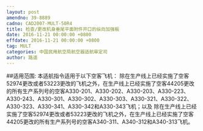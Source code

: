 ```yaml
---
layout: post
amendno: 39-8889
cadno: CAD2007-MULT-50R4
title: 检查/更改机身垂尾平面附件开口的纵向加强板
date: 2016-11-21 00:00:00 +0800
effdate: 2016-11-21 00:00:00 +0800
tag: MULT
categories: 中国民用航空局航空器适航审定司
author: 路遥
---
```


##适用范围:
本适航指令适用于以下空客飞机：
除在生产线上已经实施了空客52974更改或者53223更改的飞机之外，在生产线上已经实施了空客44205更改的所有生产系列号的空客A330-201、A330-202、A330-203、A330-223、A330-243、A330-301、A330-302、A330-303、A330-321、A330-322、A330-323、A330-341、A330-342和A330-343飞机；以及
除在生产线上已经实施了空客52974更改或者53223更改的飞机之外，在生产线上已经实施了空客44205更改的所有生产系列号的空客A340-311、A340-312和A340-313飞机。

